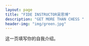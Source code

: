 ```yaml
---
layout: page
title: "FIDE INSTRUCTOR吴思博"
description: "GET MORE THAN CHESS " 
header-img: "img/green.jpg"
---
```


这一页填写你的自我介绍。





